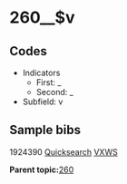 # 260\_\_$v

## Codes

-   Indicators
    -   First: \_
    -   Second: \_
-   Subfield: v

## Sample bibs

1924390 [Quicksearch](https://search.library.yale.edu/catalog/1924390) [VXWS](http://prodorbis.library.yale.edu:7014/vxws/GetHoldingsService?bibId=1924390)

**Parent topic:**[260](../../tags/260/260.md)

